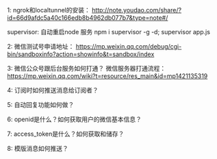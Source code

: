 1:
ngrok和localtunnel的安装：
http://note.youdao.com/share/?id=66d9afdc5a40c166edb8b4962db077b7&type=note#/

supervisor: 自动重启node 服务
npm i supervisor -g -d;
supervisor app.js

2: 
微信测试号申请地址：
https://mp.weixin.qq.com/debug/cgi-bin/sandboxinfo?action=showinfo&t=sandbox/index

3:
微信公众号跟后台服务如何打通？
微信服务器打通流程：
https://mp.weixin.qq.com/wiki?t=resource/res_main&id=mp1421135319

4:
订阅时如何推送消息给订阅者？

5:
自动回复功能如何做？

6:
openid是什么？如何获取用户的微信基本信息？

7:
access_token是什么？如何获取和储存？

8:
模版消息如何推送？
